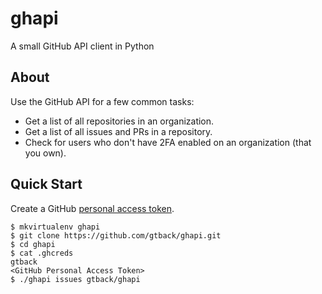 # ghapi

A small GitHub API client in Python

## About

Use the GitHub API for a few common tasks:

- Get a list of all repositories in an organization.
- Get a list of all issues and PRs in a repository.
- Check for users who don't have 2FA enabled on an organization (that you own).

## Quick Start

Create a GitHub [personal access token](https://github.com/settings/tokens).

```shell
$ mkvirtualenv ghapi
$ git clone https://github.com/gtback/ghapi.git
$ cd ghapi
$ cat .ghcreds
gtback
<GitHub Personal Access Token>
$ ./ghapi issues gtback/ghapi
```
